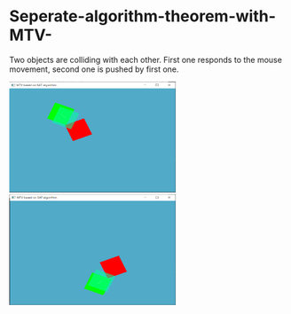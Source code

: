 # Seperate-algorithm-theorem-with-MTV-
Two objects are colliding with each other. First one responds to the mouse movement, second one is pushed by first one.

<div class="content-center">
<div id="1"><img src="images/MTV1.png" alt="Image" width="300" height="200"/></a></div>
<div id="2"><img src="images/MTV2.png" alt="Image" width="300" height="200"/></a></div>
</div>

<style>
  #1
  {
    float: left;
  }
  #2
  {
    clear: both;
  }
</style>

